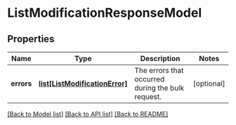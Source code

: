 # ListModificationResponseModel

## Properties
Name | Type | Description | Notes
------------ | ------------- | ------------- | -------------
**errors** | [**list[ListModificationError]**](ListModificationError.md) | The errors that occurred during the bulk request. | [optional] 

[[Back to Model list]](../README.md#documentation-for-models) [[Back to API list]](../README.md#documentation-for-api-endpoints) [[Back to README]](../README.md)

